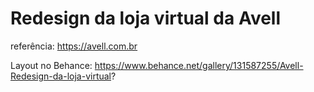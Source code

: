 # Redesign da loja virtual da Avell

referência: https://avell.com.br

Layout no Behance: https://www.behance.net/gallery/131587255/Avell-Redesign-da-loja-virtual?